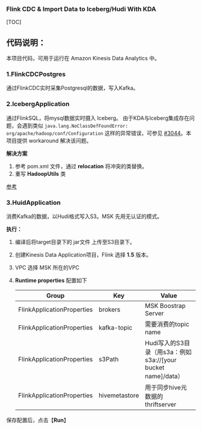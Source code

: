### Flink CDC & Import Data to Iceberg/Hudi With KDA

[TOC]

## 代码说明：
本项目代码，可用于运行在 Amazon Kinesis Data Analytics 中。

### 1.FlinkCDCPostgres

通过FlinkCDC实时采集Postgresql的数据，写入Kafka。

### 2.IcebergApplication

通过FlinkSQL，将mysql数据实时摄入 Iceberg。
由于KDA与Iceberg集成存在问题，会遇到类似 ``java.lang.NoClassDefFoundError: org/apache/hadoop/conf/Configuration`` 这样的异常错误，可参见 [#3044](https://github.com/apache/iceberg/issues/3044)。本项目提供 workaround 解决该问题。

**解决方案**
1. 参考 pom.xml 文件，通过 **relocation** 将冲突的类替换。 
2. 重写 **HadoopUtils** 类

[参考](https://gist.github.com/mgmarino/19a4a26a40dfbc7f4249e3c567d32afa#file-hadooputils-java)

### 3.HuidApplication

消费Kafka的数据，以Hudi格式写入S3。MSK 先用无认证的模式。

**执行：**

1. 编译后将target目录下的 jar文件 上传至S3目录下。

2. 创建Kinesis Data Application项目，Flink 选择 **1.5** 版本。

3. VPC 选择 MSK 所在的VPC

4. **Runtime properties** 配置如下

   | Group                      | **Key**       | **Value**                                                    |
   | -------------------------- | ------------- | ------------------------------------------------------------ |
   | FlinkApplicationProperties | brokers       | MSK Boostrap Server                                          |
   | FlinkApplicationProperties | kafka-topic   | 需要消费的topic name                                         |
   | FlinkApplicationProperties | s3Path        | Hudi写入的S3目录（用s3a：例如s3a://[your bucket name]/data） |
   | FlinkApplicationProperties | hivemetastore | 用于同步hive元数据的thriftserver                             |
   
   

保存配置后，点击【**Run**】